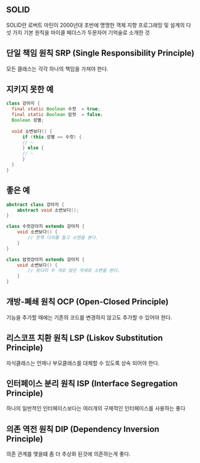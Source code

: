 ## SOLID
SOLID란 로버트 마틴이 2000년대 초반에 명명한 객체 지향 프로그래밍 및 설계의 다섯 가지 기본 원칙을 마이클 페더스가 두문자어 기억술로 소개한 것

## 단일 책임 원칙 SRP (Single Responsibility Principle)
모든 클래스는 각각 하나의 책임을 가져야 한다.

## 지키지 못한 예
```java
class 강아지 {
  final static Boolean 수컷  = true;
  final static Boolean 암컷  = false;
  Boolean 성별;
  
  void 소변보다() {
      if (this.성별 == 수컷) {
      // ~  
      } else {
      // ~
      }
  }
}
```

## 좋은 예
```java
abstract class 강아지 {
    abstract void 소변보다();
}

class 수컷강아지 extends 강아지 {
    void 소변보다() {
        // 한쪽 다리를 들고 소변을 본다.
    }
}

class 암컷강아지 extends 강아지 {
    void 소변보다() {
        // 뒷다리 두 개로 앉은 자세로 소변을 본다.
    }
}
```

## 개방-폐쇄 원칙 OCP (Open-Closed Principle)
기능을 추가할 때에는 기존의 코드를 변경하지 않고도 추가할 수 있어야 한다.

## 리스코프 치환 원칙 LSP (Liskov Substitution Principle)
자식클래스는 언제나 부모클래스를 대체할 수 있도록 상속 되어야 한다.

## 인터페이스 분리 원칙 ISP (Interface Segregation Principle)
하나의 일반적인 인터페이스보다는 여러개의 구체적인 인터페이스를 사용하는 좋다

## 의존 역전 원칙 DIP (Dependency Inversion Principle)
의존 관계를 맺을떄 좀 더 추상화 된것에 의존하는게 좋다.

